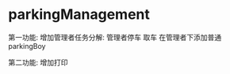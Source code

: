 parkingManagement
=================
第一功能:
  增加管理者任务分解:
    管理者停车 取车
    在管理者下添加普通parkingBoy
    
    
第二功能:
  增加打印
